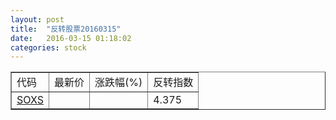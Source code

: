 ```yaml
---
layout: post
title:  "反转股票20160315"
date:   2016-03-15 01:18:02
categories: stock
---
```


<script type="text/javascript">
var stockList = []
stockList.push('gb_soxs');
</script>

<table border="1">
 <tr>
 <td>代码</td>
  <td>最新价</td>
  <td>涨跌幅(%)</td>
 <td>反转指数</td>
</tr>
  <tr id="soxs"><td><a href="http://stock.finance.sina.com.cn/usstock/quotes/SOXS.html" target="_blank">SOXS</a></td><td></td><td></td><td>4.375</td></tr>
</table>
